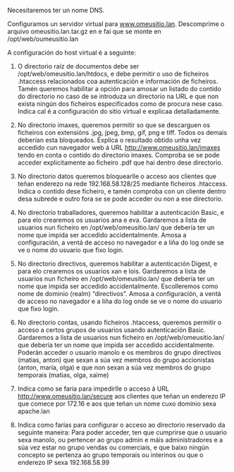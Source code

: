 Necesitaremos ter un nome  DNS. 

Configuramos un servidor virtual para www.omeusitio.lan. Descomprime o arquivo omeusitio.lan.tar.gz en  e fai que se monte en /opt/web/oumeusitio.lan

A configuración do host virtual é a seguinte:

1. O directorio raíz de documentos debe ser /opt/web/omeusitio.lan/htdocs, e debe permitir o uso de ficheiros .htaccess relacionados coa autenticación e información de ficheiros. Tamén queremos habilitar a opción para amosar un listado do contido do directorio no caso de se introduza un directorio na URL e que non exista ningún dos ficheiros especificados como de procura nese caso. Indica cal é a configuración do sitio virtual e explícaa detalladamente.

2. No directorio imaxes, queremos permitir so que se descarguen os ficheiros con extensións .jpg, jpeg, bmp, gif, png e tiff. Todos os demais deberían esta bloqueados.  Explica o resultado obtido unha vez accedido cun navegador web á URL http://www.omeusitio.lan/imaxes tendo en conta o contido do directorio imaxes. Comproba se se pode acceder explicitamente ao ficheiro .pdf que hai dentro dese directorio.

3. No directorio datos queremos bloquearlle o acceso aos clientes que teñan enderezo na rede 192.168.58.128/25 mediante ficheiros .htaccess. Indica o contido dese ficheiro, e tamén comproba con un cliente dentro desa subrede e outro fora se se pode acceder ou non a ese directorio.

4. No directorio traballadores, queremos habilitar a autenticación Basic, e para elo crearemos os usuarios ana e eva. Gardaremos a lista de usuarios nun ficheiro en /opt/web/omeusitio.lan/ que debería ter un nome que impida ser accedido accidentalmente. Amosa a configuración, a ventá de acceso no navegador e a liña do log onde se ve o nome do usuario que fixo login.

5. No directorio directivos, queremos habilitar a autenticación Digest, e para elo crearemos os usuarios xan e lois. Gardaremos a lista de usuarios nun ficheiro en /opt/web/omeusitio.lan/ que debería ter un nome que impida ser accedido accidentalmente. Escolleremos como nome de dominio (realm) “directivos”. Amosa a configuración, a ventá de acceso no navegador e a liña do log onde se ve o nome do usuario que fixo login.

6. No directorio contas, usando ficheiros .htaccess, queremos permitir o acceso a certos grupos de usuarios usando autenticación Basic. Gardaremos a lista de usuarios nun ficheiro en /opt/web/omeusitio.lan/ que debería ter un nome que impida ser accedido accidentalmente. Poderán acceder o usuario manolo e os membros do grupo directivos (matias, anton) que sexan a súa vez membros do grupo accionistas (anton, maría, olga) e que non sexan a súa vez membros do grupo temporais (matias, olga, xaime)

7. Indica como se faría para impedirlle o acceso á URL http://www.omeusitio.lan/secure aos clientes que teñan un enderezo IP que comece por 172.16 e aos que teñan un nome cuxo dominio sexa apache.lan

8. Indica como farías para configurar o acceso ao directorio reservado da seguinte maneira: Para poder acceder, ten que cumprirse que o usuario sexa manolo, ou pertencer ao grupo admin e máis administradores e a súa vez estar no grupo vendas ou comerciais, e que baixo ningún concepto se pertenza ao grupo temporais ou interinos ou que o enderezo IP sexa 192.168.58.99